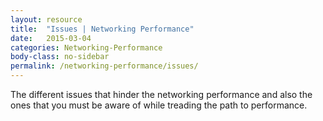 ```yaml
---
layout: resource
title:  "Issues | Networking Performance"
date:   2015-03-04
categories: Networking-Performance
body-class: no-sidebar
permalink: /networking-performance/issues/
---
```


The different issues that hinder the networking performance and also the ones that you must be aware of while treading the path to performance.